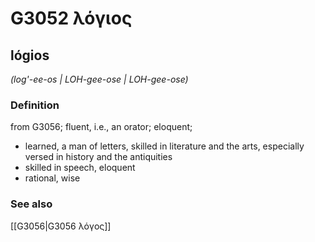 # G3052 λόγιος

## lógios

_(log'-ee-os | LOH-gee-ose | LOH-gee-ose)_

### Definition

from G3056; fluent, i.e., an orator; eloquent; 

- learned, a man of letters, skilled in literature and the arts, especially versed in history and the antiquities
- skilled in speech, eloquent
- rational, wise

### See also

[[G3056|G3056 λόγος]]
